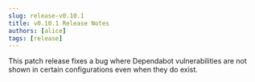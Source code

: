 ```yaml
---
slug: release-v0.10.1
title: v0.10.1 Release Notes
authors: [alice]
tags: [release]
---
```


This patch release fixes a bug where Dependabot vulnerabilities are not shown in certain configurations even when they do exist.
